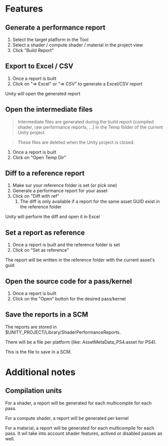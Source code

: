 # Features
## Generate a performance report

1. Select the target platform in the Tool
1. Select a shader / compute shader / material in the project view
1. Click "Build Report"

## Export to Excel / CSV

1. Once a report is built
1. Click on "=> Excel" or "=> CSV" to generate a Excel/CSV report

Unity will open the generated report

## Open the intermediate files

> Intermediate files are generated during the build report (compiled shader, raw performance reports, ...) in the Temp folder of the current Unity project.

> These files are deleted when the Unity project is closed.

1. Once a report is built
1. Click on "Open Temp Dir"

## Diff to a reference report

1. Make sur your reference folder is set (or pick one)
1. Generate a performance report for your asset
1. Click on "Diff with ref"
    1. The diff is only available if a report for the same asset GUID exist in the reference folder

Unity will perform the diff and open it in Excel

## Set a report as reference

1. Once a report is built and the reference folder is set
1. Click on "Set as reference"

The report will be written in the reference folder with the current asset's guid

## Open the source code for a pass/kernel

1. Once a report is built
1. Click on the "Open" button for the desired pass/kernel

## Save the reports in a SCM

The reports are stored in $UNITY_PROJECT/Library/ShaderPerformanceReports.

There will be a file per platform (like: AssetMetaData_PS4.asset for PS4).

This is the file to save in a SCM.

# Additional notes
## Compilation units

For a shader, a report will be generated for each multicompile for each pass.

For a compute shader, a report will be generated per kernel

For a material, a report will be generated for each multicompile for each pass. It wil take into account shader features, actived or disabled passes as well.
